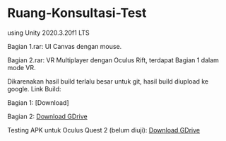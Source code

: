 # Ruang-Konsultasi-Test
using Unity 2020.3.20f1 LTS

Bagian 1.rar: UI Canvas dengan mouse.

Bagian 2.rar: VR Multiplayer dengan Oculus Rift, terdapat Bagian 1 dalam mode VR.



Dikarenakan hasil build terlalu besar untuk git, hasil build diupload ke google.
Link Build: 

Bagian 1: [Download]

Bagian 2: [Download GDrive](https://drive.google.com/file/d/17ifm-taqWTvn9HHf7FexXmRpw2JzjXto/view?usp=share_link)

Testing APK untuk Oculus Quest 2 (belum diuji): [Download GDrive](https://drive.google.com/file/d/1IBXYljj2PSUjor689MXQ_8StC2_wsrfg/view?usp=share_link)
